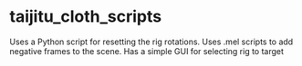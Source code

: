# taijitu_cloth_scripts

Uses a Python script for resetting the rig rotations.
Uses .mel scripts to add negative frames to the scene.
Has a simple GUI for selecting rig to target
